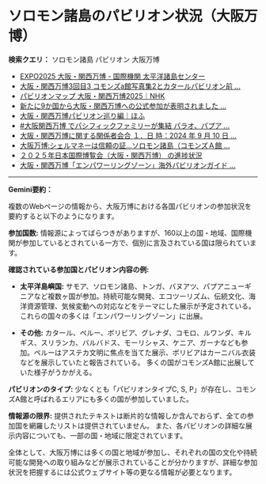 # ソロモン諸島のパビリオン状況（大阪万博）

**検索クエリ：** ソロモン諸島 パビリオン 大阪万博

- [EXPO2025 大阪・関西万博 - 国際機関 太平洋諸島センター](https://pic.or.jp/featured_word/10255/)
- [大阪・関西万博3回目3 コモンズa館写真集2とカタールパビリオン前 ...](https://ameblo.jp/bomuu/entry-12895014892.html)
- [パビリオンマップ 大阪・関西万博2025｜NHK](https://www3.nhk.or.jp/news/special/osaka_expo/pavilion/)
- [新たに9か国から大阪・関西万博への公式参加が表明されました ...](https://www.expo2025.or.jp/news/news-20220531-01/)
- [大阪・関西万博パビリオン巡り編｜ほふ](https://note.com/matugeya/n/nedf39f8182d6)
- [#大阪関西万博 でパシフィックファミリーが集結 パラオ、パプア ...](https://www.instagram.com/p/DLBl9BHzbct/)
- [大阪・関西万博に関する関係者会合 １．日 時：2024 年 9 月 10 日 ...](https://www.cas.go.jp/jp/seisaku/osaka_kansai_banpaku/pdf/r60910_siryou1.pdf)
- [大阪万博:シェルマネーは信頼の証…ソロモン諸島（コモンズＡ館 ...](https://www.yomiuri.co.jp/expo2025/now/20250523-OYO1T50009/)
- [２０２５年日本国際博覧会（大阪・関西万博） の進捗状況](https://www.cas.go.jp/jp/seisaku/expo_suisin_honbu/kankei_renraku/dai5/siryou1.pdf)
- [大阪・関西万博「エンパワーリングゾーン」海外パビリオンガイド ...](https://travel.rakuten.co.jp/mytrip/howto/expo2025-empower-guide)


---

**Gemini要約：**

複数のWebページの情報から、大阪万博における各国パビリオンの参加状況を要約すると以下のようになります。

**参加国数:**  情報源によってばらつきがありますが、160以上の国・地域、国際機関が参加しているとされている一方で、個別に言及されている国は限られています。

**確認されている参加国とパビリオン内容の例:**

* **太平洋島嶼国:**  サモア、ソロモン諸島、トンガ、バヌアツ、パプアニューギニアなど複数ヶ国が参加。持続可能な開発、エコツーリズム、伝統文化、海洋資源管理、気候変動への対応などをテーマにした展示が予定されている。  これらの国々の多くは「エンパワーリングゾーン」に出展。

* **その他:**  カタール、ペルー、ボリビア、グレナダ、コモロ、ルワンダ、キルギス、スリランカ、バルバドス、モーリシャス、ケニア、ガーナなども参加。ペルーはアステカ文明に焦点を当てた展示、ボリビアはカーニバル衣装などを展示していたと報告されている。 多くの国がコモンズA館に出展していた様子がうかがえる。


**パビリオンのタイプ:**  少なくとも「パビリオンタイプC, S, P」が存在し、コモンズA館と呼ばれるエリアにも多くの国が参加していました。

**情報源の限界:** 提供されたテキストは断片的な情報しか含んでおらず、全ての参加国を網羅したリストは提供されていません。  また、各パビリオンの詳細な展示内容についても、一部の国・地域に限定されています。


全体として、大阪万博には多くの国と地域が参加し、それぞれの国の文化や持続可能な開発への取り組みなどが展示されていることが分かりますが、詳細な参加状況を把握するには公式ウェブサイト等の更なる情報が必要となります。

